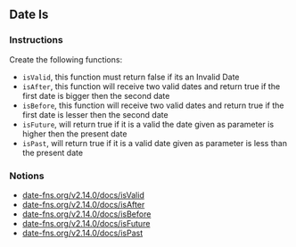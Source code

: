 ## Date Is

### Instructions

Create the following functions:

- `isValid`, this function must return false if its an Invalid Date
- `isAfter`, this function will receive two valid dates and return true if the first date is bigger then the second date
- `isBefore`, this function will receive two valid dates and return true if the first date is lesser then the second date
- `isFuture`, will return true if it is a valid the date given as parameter is higher then the present date
- `isPast`, will return true if it is a valid date given as parameter is less than the present date

### Notions

- [date-fns.org/v2.14.0/docs/isValid](https://date-fns.org/v2.14.0/docs/isValid)
- [date-fns.org/v2.14.0/docs/isAfter](https://date-fns.org/v2.14.0/docs/isAfter)
- [date-fns.org/v2.14.0/docs/isBefore](https://date-fns.org/v2.14.0/docs/isBefore)
- [date-fns.org/v2.14.0/docs/isFuture](https://date-fns.org/v2.14.0/docs/isFuture)
- [date-fns.org/v2.14.0/docs/isPast](https://date-fns.org/v2.14.0/docs/isPast)
